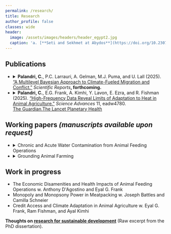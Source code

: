 ```yaml
---
permalink: /research/
title: Research
author_profile: false
classes: wide
header:
  image: /assets/images/headers/header_egypt2.jpg
  caption: 'a. [**Seti and Sekhmet at Abydos**](https://doi.org/10.2307/3269982){:target="_blank"}, b. [**Apis**](https://art.thewalters.org/detail/22249){:target="_blank"}'
---
```

## Publications

<ul class="dropdown-list">
	<li class="article">
		<details>
			<summary>
				<strong>Palandri, C.</strong>, P.C. Larrauri, A. Gelman, M.J. Puma, and U. Lall (2025).
				<a href="https://doi.org/10.1038/s41598-025-25332-6" target="_blank">“A Multilevel Bayesian Approach to Climate-Fueled Migration and Conflict.”</a>
				<em>Scientific Reports</em><strong>, forthcoming.</strong>
			</summary>
			<p>Do climate conditions and extreme events fuel conflict and migration? This question has been widely studied using causal designs that exploit natural variation in climate variables, often analyzed with linear fixed-effects models. Yet in this setting, nonlinear relationships, distributional features of outcomes, and spatial heterogeneity can cause these models to violate core assumptions and yield unreliable inferences. We propose a multilevel Bayesian framework that accommodates such features while retaining identification strategies from natural experiments. We illustrate its potential with a representative analysis from the literature of the effect of temperature anomalies on conflict in Somalia. When outcome distributions suited to event counts are combined with partial pooling across regions, the apparent aggregate climate effect disappears and marked regional heterogeneity emerges, with positive associations in only a few southern regions and negative or uncertain effects elsewhere. Extending pooling across time further improves predictive ability. More broadly, the multilevel Bayesian framework offers a general strategy for strengthening both explanatory and predictive inferences about climate and social outcomes, supporting internal and external validity while efficiently accommodating heterogeneity even with small samples. This methodological bridge between econometric identification strategies and statistical modeling provides a robust foundation for interdisciplinary climate-conflict-migration research.</p>
		</details>
	</li>
	<li class="article">
		<details>
			<summary>
				<strong>Palandri, C.</strong>, E.G. Frank, A. Kimhi, Y. Lavon, E. Ezra, and R. Fishman (2025).
				<a href="https://doi.org/10.1126/sciadv.adw4780" target="_blank">“High-Frequency Data Reveal Limits of Adaptation to Heat in Animal Agriculture.”</a>
				<em>Science Advances</em> 11, eadw4780.
			</summary>
			<p>Understanding the impacts of climate change on food systems is a key research priority, but important sectors and the scope for adaptation remain underexplored. Here, we analyze over 320 million daily observations of milk production across 12 years, paired with survey data, to provide estimates of the effect of humid heat and the scope for adaptation. Results indicate that extreme heat reduces milk yield by up to 10%, with effects that persist for more than 10 days. Effects are stronger when cows are at more productive stages, suggesting a productivity-resilience tradeoff. Cooling infrastructure and management adjustments were widely adopted over the preceding two decades, but only partially mitigate these losses, reducing them by less than half. Given the technological advancement and the representation of the climate of key producing countries in our sample, these results suggest that adaptation strategies, even those at the technological frontier, may be insufficient to address climate change damages.</p>
		</details>
		<div class="media">
			<a href="https://www.theguardian.com/environment/2025/jul/03/heatwaves-global-dairy-decline-milk-production-farming-environment" target="_blank">The Guardian,</a><a href="https://www.thelancet.com/journals/lanplh/article/PIIS2542-5196(25)00214-1/" target="_blank">The Lancet Planetary Health</a>
		</div>
	</li>
</ul>

## Working papers _(manuscripts available upon request)_

<ul class="dropdown-list">
	<li class="article">
		<details>
			<summary>Chronic and Acute Water Contamination from Animal Feeding Operations</summary>
			<p>Over the past century, U.S. livestock production has shifted from many small farms to fewer, increasingly larger operations. Today, most animals are raised in confined Animal Feeding Operations (AFOs), where manure is stored on-site and eventually applied to fields. This concentration of waste has long raised concerns about pollution, yet credible causal evidence on its impacts remains scarce.</p>
			<p>In this paper, I assemble new panel data linking permitted AFOs in Iowa (2004–2017) and North Carolina (2014–2020) to downstream water monitoring records. To reflect the hydrological structure of pollutant transport, I delineate station-specific drainage basins and match them to upstream facilities. I then employ two empirical strategies tailored to each state's regulatory and data context: in Iowa, a difference-in-differences design exploiting spatio-temporal variation in the number and size of AFOs; in North Carolina, an event-study approach leveraging extreme precipitation shocks at the precise location of facilities.</p>
			<p>Across both settings, I find that AFOs significantly degrade surface water quality. In Iowa, an additional operation in a drainage area increases downstream total phosphorus by 6.0\% and total reactive nitrogen by 1.6\%, while reducing dissolved oxygen by 0.7\%, relative to mean levels. In North Carolina, an additional extreme rainfall event over an upstream AFO increases fecal coliforms by 0.21\% and nutrient concentrations by 0.08–0.14\%. Effects are larger for swine facilities and scale with herd size, and are detected from facilities below the current federal permitting threshold.</p>
			<p>With global livestock production projected to grow and intensify further, and with regulatory changes in some regions moving toward weaker environmental oversight, these findings provide timely evidence on the pollution risks of large-scale operations. By establishing causal effects along the water exposure pathway, I identify and quantify a mechanism through which industrial production generates externalities with direct implications for ecosystems and risks for public health.</p>
		</details>
	</li>
	<li class="article">
		<details>
			<summary>Grounding Animal Farming</summary>
			<div class="dropdown-content">
				<div class="text-container">
					<p>Animal farming is at a crossroads in industrialized economies, where three frameworks for potential system futures dominate the debate: sustainable intensification, agroecology, and abolition. This paper takes a systems perspective that sheds light on some of the limitations of each approach, and brings together insights from various disciplines to propose a unifying framework.</p>
					<p>The argument first defines the boundaries and core components of the system of animal farming, and then identifies how each of the three frameworks addresses the interconnections between these elements. I bring forward key insights from research in agronomy, sociology, and philosophy, which directly address blind spots of each framework, in particular the conditions for sustainable human-animal interactions.</p>
					<p>To be sustainable, a framework for animal farming must address the interconnections of the three core components of this socio-ecological system: humans and their institutional structures, farm animals, and land. I articulate one which does: a grounded animal farming system. It recognizes the particular social relationships and the multiple carrying capacities at play as features that distinguish animal farming from other sectors of the economy. I show its parallels with proposed paradigms on how to pursue a larger socio-ecological transition.</p>
				</div>
				<img src="/assets/images/fig_papers/fig_groundingAF.png" alt="Image" class="align-right" />
			</div>
		</details>
	</li>
</ul>

## Work in progress

<ul class="bulleted-list">
	<li class="article">
		The Economic Disamenities and Health Impacts of Animal Feeding Operations
		<span class="coauthors_unpublished">w. Anthony D'Agostino and Eyal G. Frank</span>
	</li>
	<li class="article">
		Monopoly and Monopsony Power in Meatpacking 
		<span class="coauthors_unpublished">w. Joseph Battles and Camilla Schneier</span>
	</li>
	<li class="article">
		Credit Access and Climate Adaptation in Animal Agriculture
		<span class="coauthors_unpublished">w. Eyal G. Frank, Ram Fishman, and Ayal Kimhi</span>
	</li>
</ul>

<div class="small-note"><strong>Thoughts on <a href="../docs/thoughtsOnResearchInSDev_dissertationIntro_CPalandri2022.pdf" target="_blank">research for sustainable development</a></strong> (Raw excerpt from the PhD dissertation).</div>